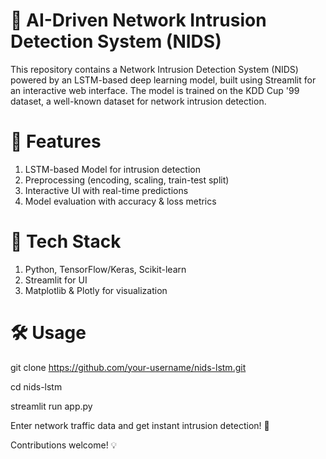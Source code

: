 # 📶 AI-Driven Network Intrusion Detection System (NIDS)

This repository contains a Network Intrusion Detection System (NIDS) powered by an LSTM-based deep learning model, built using Streamlit for an interactive web interface. The model is trained on the KDD Cup '99 dataset, a well-known dataset for network intrusion detection.

# 🚀 Features

1. LSTM-based Model for intrusion detection
2. Preprocessing (encoding, scaling, train-test split)
3. Interactive UI with real-time predictions
4. Model evaluation with accuracy & loss metrics

# 📌 Tech Stack

1. Python, TensorFlow/Keras, Scikit-learn
2. Streamlit for UI
3. Matplotlib & Plotly for visualization

# 🛠 Usage

git clone https://github.com/your-username/nids-lstm.git 

cd nids-lstm  

streamlit run app.py  

Enter network traffic data and get instant intrusion detection! 🚀

Contributions welcome! 💡
